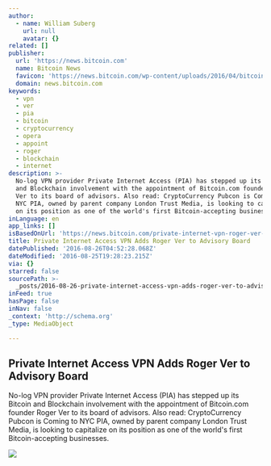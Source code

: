 ```yaml
---
author:
  - name: William Suberg
    url: null
    avatar: {}
related: []
publisher:
  url: 'https://news.bitcoin.com'
  name: Bitcoin News
  favicon: 'https://news.bitcoin.com/wp-content/uploads/2016/04/bitcoin_fav.png'
  domain: news.bitcoin.com
keywords:
  - vpn
  - ver
  - pia
  - bitcoin
  - cryptocurrency
  - opera
  - appoint
  - roger
  - blockchain
  - internet
description: >-
  No-log VPN provider Private Internet Access (PIA) has stepped up its Bitcoin
  and Blockchain involvement with the appointment of Bitcoin.com founder Roger
  Ver to its board of advisors. Also read: CryptoCurrency Pubcon is Coming to
  NYC PIA, owned by parent company London Trust Media, is looking to capitalize
  on its position as one of the world's first Bitcoin-accepting businesses.
inLanguage: en
app_links: []
isBasedOnUrl: 'https://news.bitcoin.com/private-internet-vpn-roger-ver-board/'
title: Private Internet Access VPN Adds Roger Ver to Advisory Board
datePublished: '2016-08-26T04:52:28.068Z'
dateModified: '2016-08-25T19:28:23.215Z'
via: {}
starred: false
sourcePath: >-
  _posts/2016-08-26-private-internet-access-vpn-adds-roger-ver-to-advisory-board.md
inFeed: true
hasPage: false
inNav: false
_context: 'http://schema.org'
_type: MediaObject

---
```

<article style=""><h1>Private Internet Access VPN Adds Roger Ver to Advisory Board</h1><p>No-log VPN provider Private Internet Access (PIA) has stepped up its Bitcoin and Blockchain involvement with the appointment of Bitcoin.com founder Roger Ver to its board of advisors. Also read: CryptoCurrency Pubcon is Coming to NYC PIA, owned by parent company London Trust Media, is looking to capitalize on its position as one of the world's first Bitcoin-accepting businesses.</p><img src="https://news.bitcoin.com/wp-content/uploads/2016/08/shutterstock_3442858.jpg" /></article>